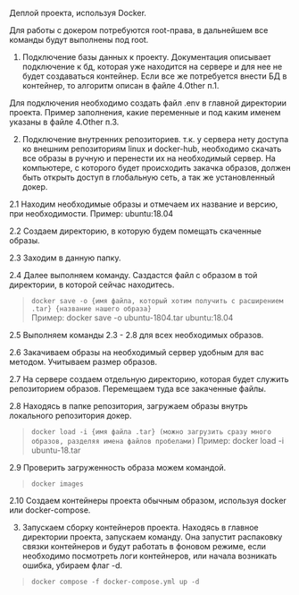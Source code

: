 Деплой проекта, используя Docker. 

Для работы с докером потребуются root-права, в дальнейшем все команды будут выполнены под root.

1. Подключение базы данных к проекту. Документация описывает подключение к бд, которая уже находится на сервере
и для нее не будет создаваться контейнер. Если все же потребуется внести БД в контейнер, то алгоритм описан в файле
4.Other п.1.

Для подключения необходимо создать файл .env в главной директории проекта. Пример заполнения, какие переменные и под
каким именем указаны в файле 4.Other п.3.

2. Подключение внутренних репозиториев.
т.к. у сервера нету доступа ко внешним репозиториям linux и docker-hub, необходимо скачать все образы в ручную и 
перенести их на необходимый сервер. На компьютере, с которого будет происходить закачка образов, должен быть открыть 
доступ в глобальную сеть, а так же установленный докер.

2.1 Находим необходимые образы и отмечаем их название и версию, при необходимости. 
Пример: ubuntu:18.04

2.2 Создаем директорию, в которую будем помещать скаченные образы.

2.3 Заходим в данную папку.

2.4 Далее выполняем команду. Саздастся файл с образом в той директории, в которой сейчас находитесь.
> `docker save -o {имя файла, который хотим получить с расширением .tar} {название нашего образа}`  
Пример:  docker save -o ubuntu-1804.tar ubuntu:18.04

2.5 Выполняем команды 2.3 - 2.8 для всех необходимых образов.

2.6 Закачиваем образы на необходимый сервер удобным для вас методом. Учитываем размер образов.

2.7 На сервере создаем отдельную директорию, которая будет служить репозиторием образов. Перемещаем туда все
закаченные файлы.

2.8 Находясь в папке репозитория, загружаем образы внутрь локального репозитория докер.
> `docker load -i {имя файла .tar} (можно загрузить сразу много образов, разделяя имена файлов пробелами)`
Пример:  docker load -i ubuntu-18.tar

2.9 Проверить загруженность образа можем командой.
> `docker images`

2.10 Создаем контейнеры проекта обычным образом, используя docker или docker-compose.

3. Запускаем сборку контейнеров проекта. Находясь в главное директории проекта, запускаем команду. Она запустит 
распаковку связки контейнеров и будут работать в фоновом режиме, если необходимо посмотреть логи контейнеров, 
или начала возникать ошибка, убираем флаг -d.
> `docker compose -f docker-compose.yml up -d`
